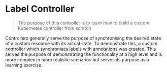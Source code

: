# Label Controller
> The purpose of this controller is to learn how to build a custom Kubernetes controller from scratch

Controllers generally serve the purpose of synchronising the desired state of a custom resource with its actual state. To demonstrate this, a custom controller which synchronises labels with annotations was created. This serves the purpose of demonstrating the functionality at a high level and is more complex in more realistic scenarios but serves its purpose as a learning exercise.